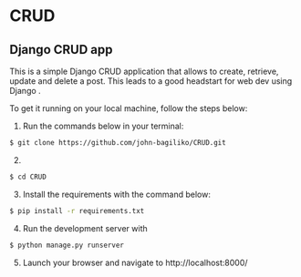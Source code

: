 # CRUD
## Django CRUD app    

This is a simple Django CRUD application that allows to create, retrieve, update and delete a post. This leads to a good headstart for web dev using Django .

To get it running on your local machine, follow the steps below:

1. Run the commands below in your terminal:
```bash
$ git clone https://github.com/john-bagiliko/CRUD.git 
```
2. 
```bash
$ cd CRUD
```
3. Install the requirements with the command below:

```bash
$ pip install -r requirements.txt
```
4. Run the development server with

```bash
$ python manage.py runserver
```

5. Launch your browser and navigate to http://localhost:8000/

